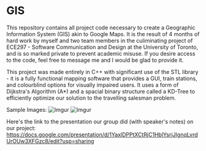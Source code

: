 # GIS 

This repository contains all project code necessary to create a Geographic Information System (GIS) akin to Google Maps. It is the result of 4 months of hard work by myself
and two team members in the culiminating project of ECE297 - Software Communication and Design at the University of Toronto, and is so marked private to 
prevent academic misuse. If you desire access to the code, feel free to message me and I would be glad to provide it. 

This project was made entirely in C++ with significant use of the STL library - it is a fully functional mapping software that provides a GUI, train stations, and colourblind options for visually impaired users. It uses a form of Dijkstra's Algorithm (A*) and a spacial binary structure called a KD-Tree to efficiently optimize our solution to the travelling salesman problem.

Sample Images: ![Imgur](https://i.imgur.com/JKHvo8L.jpg)
![Imgur](https://i.imgur.com/Gq87K4J.jpg)

Here's the link to the presentation our group did (with speaker's notes) on our project: https://docs.google.com/presentation/d/1YaxlDPPtXCtRjC1HblYsrjJIgnqLvrdUrOUw3XFGzc8/edit?usp=sharing


